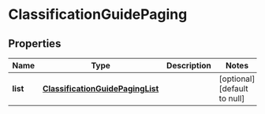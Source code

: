 # ClassificationGuidePaging

## Properties
Name | Type | Description | Notes
------------ | ------------- | ------------- | -------------
**list** | [**ClassificationGuidePagingList**](ClassificationGuidePagingList.md) |  | [optional] [default to null]


